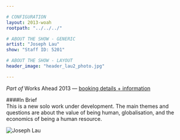 ```yaml
---

# CONFIGURATION
layout: 2013-woah
rootpath: "../../../"

# ABOUT THE SHOW - GENERIC
artist: "Joseph Lau"
show: "Staff ID: 5201"

# ABOUT THE SHOW - LAYOUT
header_image: "header_lau2_photo.jpg"

---
```

*Part of* Works Ahead 2013 — [booking details + information](/current/2013-worksahead/index.html)          
         
####In Brief    
This is a new solo work under development. The main themes and questions are about the value of being human, globalisation, and the economics of being a human resource.         
        
![Joseph Lau](joe.jpg)
